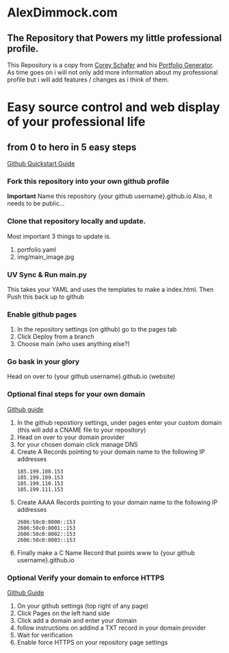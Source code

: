 # AlexDimmock.com

## The Repository that Powers my little professional profile. 

This Repository is a copy from [Corey Schafer](https://github.com/CoreyMSchafer) and his [Portfolio Generator](https://github.com/CoreyMSchafer/portfolio_generator). As time goes on i will not only add more information about my professional profile but i will add features / changes as i think of them. 

# Easy source control and web display of your professional life

## from 0 to hero in 5 easy steps 

[Github Quickstart Guide](https://docs.github.com/en/pages/quickstart)

### Fork this repository into your own github profile

**Important** Name this repository {your github username}.github.io
Also, it needs to be public...

### Clone that repository locally and update.

Most important 3 things to update is.
1. portfolio.yaml 
1. img/main_image.jpg

### UV Sync & Run main.py

This takes your YAML and uses the templates to make a index.html.
Then Push this back up to github

### Enable github pages

1. In the repository settings (on github) go to the pages tab
1. Click Deploy from a branch
1. Choose main (who uses anything else?)

### Go bask in your glory

Head on over to {your github username}.github.io (website)


### Optional final steps for your own domain 

[Github guide](https://docs.github.com/en/pages/configuring-a-custom-domain-for-your-github-pages-site/managing-a-custom-domain-for-your-github-pages-site)

1. In the github repostiory settings, under pages enter your custom domain (this will add a CNAME file to your repository)
1. Head on over to your domain provider
1. for your chosen domain click manage DNS
1. Create A Records pointing to your domain name to the following IP addresses 
    ```
    185.199.108.153
    185.199.109.153
    185.199.110.153
    185.199.111.153
    ```
1. Create AAAA Records pointing to your domain name to the following IP addresses 
    ```
    2606:50c0:8000::153
    2606:50c0:8001::153
    2606:50c0:8002::153
    2606:50c0:8003::153
    ```
1. Finally make a C Name Record that points www to {your github username}.github.io

### Optional Verify your domain to enforce HTTPS

[Github Guide](https://docs.github.com/en/pages/configuring-a-custom-domain-for-your-github-pages-site/verifying-your-custom-domain-for-github-pages)

1. On your github settings (top right of any page)
1. Click Pages on the left hand side
1. Click add a domain and enter your domain
1. follow instructions on addind a TXT record in your domain provider
1. Wait for verification
1. Enable force HTTPS on your repository page settings